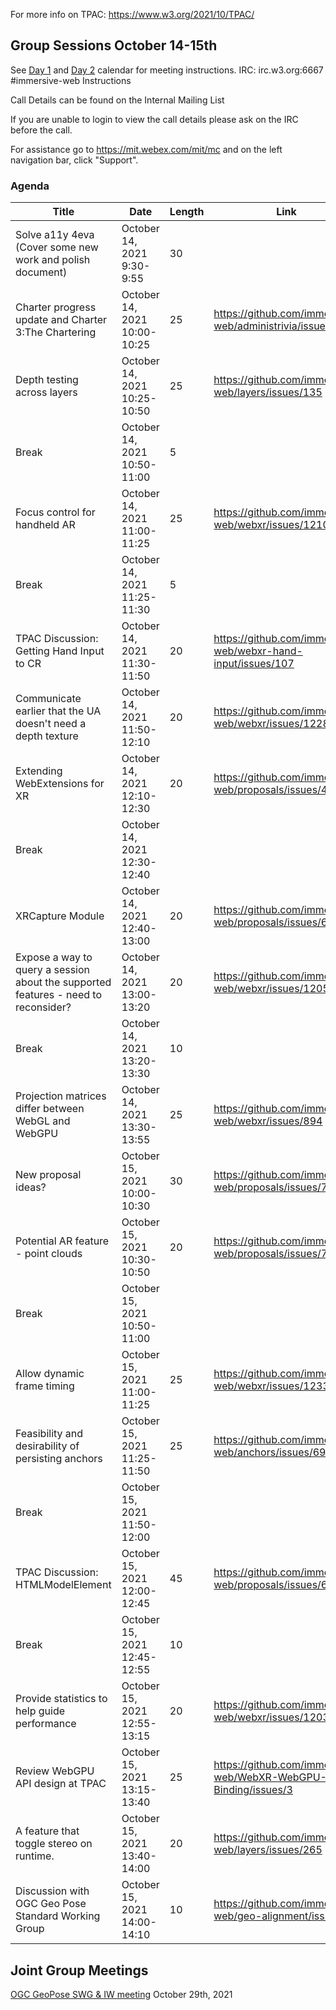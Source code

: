 For more info on TPAC: https://www.w3.org/2021/10/TPAC/

## Group Sessions October 14-15th

See [Day 1](https://www.w3.org/events/meetings/9fef5ab9-5d2f-4e08-a74e-5b037109695f) and [Day 2](https://www.w3.org/events/meetings/b5b00cb7-98e5-4ae2-9df2-ba04b9f2650f) calendar for meeting instructions.
IRC: irc.w3.org:6667 #immersive-web Instructions

Call Details can be found on the Internal Mailing List

If you are unable to login to view the call details please ask on the IRC before the call.

For assistance go to https://mit.webex.com/mit/mc and on the left navigation bar, click "Support".

### Agenda


| Title                                                                              	| Date                         	| Length 	| Link                                                           	| Repo                 	| Rockets 	|
|------------------------------------------------------------------------------------	|------------------------------	|--------	|----------------------------------------------------------------	|----------------------	|---------	|
| Solve a11y 4eva (Cover some new work and polish document)                          	| October 14, 2021 9:30-9:55   	| 30     	|                                                                	| administrivia        	| 2 🚀     	|
| Charter progress update and Charter 3:The Chartering                               	| October 14, 2021 10:00-10:25 	| 25     	| https://github.com/immersive-web/administrivia/issues/166      	| administrivia        	| 1 🚀     	|
| Depth testing across layers                                                        	| October 14, 2021 10:25-10:50 	| 25     	| https://github.com/immersive-web/layers/issues/135             	| layers               	| 1 🚀     	|
| Break                                                                              	| October 14, 2021 10:50-11:00 	| 5      	|                                                                	|                      	|         	|
| Focus control for handheld AR                                                      	| October 14, 2021 11:00-11:25 	| 25     	| https://github.com/immersive-web/webxr/issues/1210             	| webxr                	| 1 🚀     	|
| Break                                                                              	| October 14, 2021 11:25-11:30 	| 5      	|                                                                	|                      	|         	|
| TPAC Discussion: Getting Hand Input to CR                                          	| October 14, 2021 11:30-11:50 	| 20     	| https://github.com/immersive-web/webxr-hand-input/issues/107   	| webxr-hand-input     	| 2 🚀     	|
| Communicate earlier that the UA doesn't need a depth texture                       	| October 14, 2021 11:50-12:10 	| 20     	| https://github.com/immersive-web/webxr/issues/1228             	| webxr                	| 1 🚀     	|
| Extending WebExtensions for XR                                                     	| October 14, 2021 12:10-12:30 	| 20     	| https://github.com/immersive-web/proposals/issues/43           	| proposals            	| 1 🚀     	|
| Break                                                                              	| October 14, 2021 12:30-12:40 	|        	|                                                                	|                      	|         	|
| XRCapture Module                                                                   	| October 14, 2021 12:40-13:00 	| 20     	| https://github.com/immersive-web/proposals/issues/68           	| proposals            	| 3 🚀     	|
| Expose a way to query a session about the supported features - need to reconsider? 	| October 14, 2021 13:00-13:20 	| 20     	| https://github.com/immersive-web/webxr/issues/1205             	| webxr                	| 2 🚀     	|
| Break                                                                              	| October 14, 2021 13:20-13:30 	| 10     	|                                                                	|                      	|         	|
| Projection matrices differ between WebGL and WebGPU                                	| October 14, 2021 13:30-13:55 	| 25     	| https://github.com/immersive-web/webxr/issues/894              	| webxr                	| 1 🚀     	|
| New proposal ideas?                                                                	| October 15, 2021 10:00-10:30 	| 30     	| https://github.com/immersive-web/proposals/issues/70           	| proposals            	| 2 🚀     	|
| Potential AR feature - point clouds                                                	| October 15, 2021 10:30-10:50 	| 20     	| https://github.com/immersive-web/proposals/issues/71           	| proposals            	| 0 🚀     	|
| Break                                                                              	| October 15, 2021 10:50-11:00 	|        	|                                                                	|                      	|         	|
| Allow dynamic frame timing                                                         	| October 15, 2021 11:00-11:25 	| 25     	| https://github.com/immersive-web/webxr/issues/1233             	| webxr                	| 1 🚀     	|
| Feasibility and desirability of persisting anchors                                 	| October 15, 2021 11:25-11:50 	| 25     	| https://github.com/immersive-web/anchors/issues/69             	| anchors              	| 2 🚀     	|
| Break                                                                              	| October 15, 2021 11:50-12:00 	|        	|                                                                	|                      	|         	|
| TPAC Discussion: HTMLModelElement                                                  	| October 15, 2021 12:00-12:45 	| 45     	| https://github.com/immersive-web/proposals/issues/69           	| proposals            	| 4 🚀     	|
| Break                                                                              	| October 15, 2021 12:45-12:55 	| 10     	|                                                                	|                      	|         	|
| Provide statistics to help guide performance                                       	| October 15, 2021 12:55-13:15 	| 20     	| https://github.com/immersive-web/webxr/issues/1203             	| webxr                	| 1 🚀     	|
| Review WebGPU API design at TPAC                                                   	| October 15, 2021 13:15-13:40 	| 25     	| https://github.com/immersive-web/WebXR-WebGPU-Binding/issues/3 	| WebXR-WebGPU-Binding 	| 3 🚀     	|
| A feature that toggle stereo on runtime.                                           	| October 15, 2021 13:40-14:00 	| 20     	| https://github.com/immersive-web/layers/issues/265             	| layers               	| 1 🚀     	|
| Discussion with OGC Geo Pose Standard Working Group                                	| October 15, 2021 14:00-14:10 	| 10     	| https://github.com/immersive-web/geo-alignment/issues/8        	| geo-alignment        	| 2 🚀     	|


## Joint Group Meetings

[OGC GeoPose SWG & IW meeting](https://www.w3.org/events/meetings/2e719bc5-d003-4de3-ae3c-d525b0994123) October 29th, 2021


